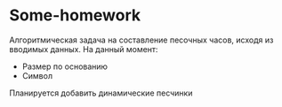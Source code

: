 # Some-homework

Алгоритмическая задача на составление песочных часов, исходя из вводимых данных. На данный момент:
- Размер по основанию
- Символ

Планируется добавить динамические песчинки
